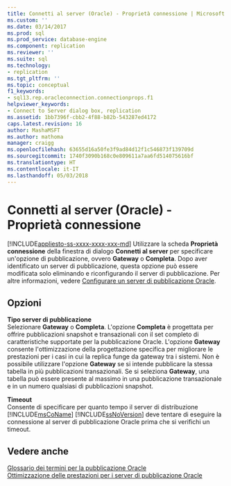 ```yaml
---
title: Connetti al server (Oracle) - Proprietà connessione | Microsoft Docs
ms.custom: ''
ms.date: 03/14/2017
ms.prod: sql
ms.prod_service: database-engine
ms.component: replication
ms.reviewer: ''
ms.suite: sql
ms.technology:
- replication
ms.tgt_pltfrm: ''
ms.topic: conceptual
f1_keywords:
- sql13.rep.oracleconnection.connectionprops.f1
helpviewer_keywords:
- Connect to Server dialog box, replication
ms.assetid: 1bb7396f-cbb2-4f88-b82b-543287ed4172
caps.latest.revision: 16
author: MashaMSFT
ms.author: mathoma
manager: craigg
ms.openlocfilehash: 63655d16a50fe3f9ad84d12f1c546873f139709d
ms.sourcegitcommit: 1740f3090b168c0e809611a7aa6fd514075616bf
ms.translationtype: HT
ms.contentlocale: it-IT
ms.lasthandoff: 05/03/2018
---
```

# <a name="connect-to-server-oracle-connection-properties"></a>Connetti al server (Oracle) - Proprietà connessione
[!INCLUDE[appliesto-ss-xxxx-xxxx-xxx-md](../../includes/appliesto-ss-xxxx-xxxx-xxx-md.md)]
  Utilizzare la scheda **Proprietà connessione** della finestra di dialogo **Connetti al server** per specificare un'opzione di pubblicazione, ovvero **Gateway** o **Completa**. Dopo aver identificato un server di pubblicazione, questa opzione può essere modificata solo eliminando e riconfigurando il server di pubblicazione. Per altre informazioni, vedere [Configurare un server di pubblicazione Oracle](../../relational-databases/replication/non-sql/configure-an-oracle-publisher.md).  
  
## <a name="options"></a>Opzioni  
 **Tipo server di pubblicazione**  
 Selezionare **Gateway** o **Completa**. L'opzione **Completa** è progettata per offrire pubblicazioni snapshot e transazionali con il set completo di caratteristiche supportate per la pubblicazione Oracle. L'opzione **Gateway** consente l'ottimizzazione della progettazione specifica per migliorare le prestazioni per i casi in cui la replica funge da gateway tra i sistemi. Non è possibile utilizzare l'opzione **Gateway** se si intende pubblicare la stessa tabella in più pubblicazioni transazionali. Se si seleziona **Gateway**, una tabella può essere presente al massimo in una pubblicazione transazionale e in un numero qualsiasi di pubblicazioni snapshot.  
  
 **Timeout**  
 Consente di specificare per quanto tempo il server di distribuzione [!INCLUDE[msCoName](../../includes/msconame-md.md)] [!INCLUDE[ssNoVersion](../../includes/ssnoversion-md.md)] deve tentare di eseguire la connessione al server di pubblicazione Oracle prima che si verifichi un timeout.  
  
## <a name="see-also"></a>Vedere anche  
 [Glossario dei termini per la pubblicazione Oracle](../../relational-databases/replication/non-sql/glossary-of-terms-for-oracle-publishing.md)   
 [Ottimizzazione delle prestazioni per i server di pubblicazione Oracle](../../relational-databases/replication/non-sql/performance-tuning-for-oracle-publishers.md)  
  
  
